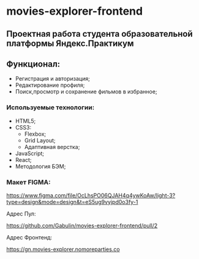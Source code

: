 # movies-explorer-frontend

## Проектная работа студента образовательной платформы Яндекс.Практикум

## Функционал:

- Регистрация и авторизация;
- Редактирование профиля;
- Поиск,просмотр и сохранение фильмов в избранное;

### Используемые технологии:

- HTML5;
- CSS3:
  - Flexbox;
  - Grid Layout;
  - Адаптивная верстка;
- JavaScript;
- React;
- Методология БЭМ;

### Макет FIGMA:

https://www.figma.com/file/OcLhsPO06QJAH4q4ywKoAw/light-3?type=design&mode=design&t=eS5ug9vyjpd0o3fy-1


Адрес Пул:

https://github.com/Gabulin/movies-explorer-frontend/pull/2

Адрес Фронтенд:

https://gn.movies-explorer.nomoreparties.co


